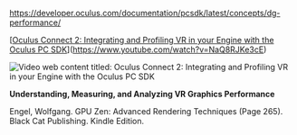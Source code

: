 <https://developer.oculus.com/documentation/pcsdk/latest/concepts/dg-performance/>

[[Oculus Connect 2: Integrating and Profiling VR in your Engine with the Oculus PC SDK]](https://www.youtube.com/watch?v=NaQ8RJKe3cE)

![Video web content titled: Oculus Connect 2: Integrating and Profiling VR in your Engine with the Oculus PC SDK](file:///C:/Users/KITELI~1/AppData/Local/Temp/msohtmlclip1/02/clip_image001.png)

**Understanding, Measuring, and Analyzing VR Graphics Performance**

Engel, Wolfgang. GPU Zen: Advanced Rendering Techniques (Page 265). Black Cat Publishing. Kindle Edition.

[oculus connect 2: integrating and profiling vr in your engine with the oculus pc sdk]: https://www.youtube.com/watch?v=NaQ8RJKe3cE
